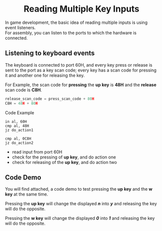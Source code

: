 # <h1 style="text-align: center">Reading Multiple Key Inputs</h1>  
In game development, the basic idea of reading multiple inputs is using event listeners.  
For assembly, you can listen to the ports to which the hardware is connected.

## Listening to keyboard events
The keyboard is connected to port 60H, and every key press or release is sent to the port as a key scan code; every key has a scan code for pressing it and another one for releasing the key.

For Example, the scan code for **pressing** the **up key** is **48H** and the **release** scan code is **C8H**.
``` python
release_scan_code = press_scan_code + 80H
C8H = 48H + 80H
```
Code Example
``` assembly
in al, 60H
cmp al, 48H
jz do_action1

cmp al, 0C8H
jz do_action2
```
 - read input from port 60H
 - check for the pressing of **up key**, and do action one
 - check for releasing of the **up key**, and do action two

## Code Demo
You will find attached, a code demo to test pressing the **up key** and the  **w key** at the same time.

Pressing the **up key** will change the displayed _**n**_ into _**y**_ and releasing the key will do the opposite.

Pressing the **w key** will change the displayed _**0**_ into _**1**_ and releasing the key will do the opposite.
